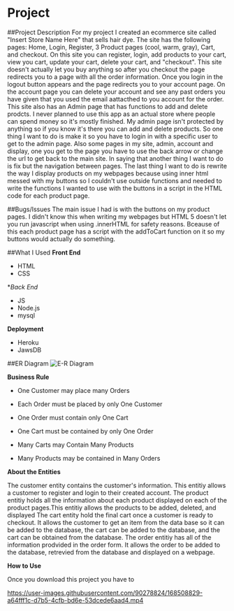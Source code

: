 # Project

##Project Description
For my project I created an ecommerce site called "Insert Store Name Here" that sells hair dye. The site has the following pages: Home, Login, Register, 3 Product pages (cool, warm, gray), Cart, and checkout. On this site you can register, login, add products to your cart, view you cart, update your cart, delete your cart, and "checkout". This site doesn't actually let you buy anything so after you checkout the page redirects you to a page with all the order information. Once you login in the logout button appears and the page redirects you to your account page. On the account page you can delete your account and see any past orders you have given that you used the email aattacthed to you account for the order. This site also has an Admin page that has functions to add and delete prodcts. I never planned to use this app as an actual store where people can spend money so it's mostly finished. My admin page isn't protected by anything so if you know it's there you can add and delete products. So one thing I want to do is make it so you have to login in with a specific user to get to the admin page. Also some pages in my site, admin, account and display, one you get to the page you have to use the back arrow or change the url to get back to the main site. In saying that another thing I want to do is fix but the navigation between pages. The last thing I want to do is rewrite the way I display products on my webpages because using inner html messed with my buttons so I couldn't use outside functions and needed to write the functions I wanted to use with the buttons in a script in the HTML code for each product page.

##Bugs/Issues 
The main issue I had is with the buttons on my product pages. I didn't know this when writing my webpages but HTML 5 doesn't let you run javascript when using .innerHTML for safety reasons. Bceause of this each product page has a script with the addToCart function on it so my buttons would actually do something. 

##What I Used
**Front End**
* HTML
* CSS

**Back End*
* JS
* Node.js
* mysql

**Deployment**
* Heroku 
* JawsDB

##ER Diagram
![E-R Diagram](https://user-images.githubusercontent.com/90278824/168661690-8fe11c37-502d-42cf-ad94-f9d3e72543df.png)

**Business Rule**

* One Customer may place many Orders
* Each Order must be placed by only One Customer

* One Order must contain only One Cart 
* One Cart must be contained by only One Order

* Many Carts may Contain Many Products
* Many Products may be contained in Many Orders

**About the Entities**

The customer entity contains the customer's information. This entitiy allows a customer to register and login to their created account.
The product entitiy holds all the information about each product displayed on each of the product pages.This entitiy allows the products to be added, deleted, and displayed
The cart entity hold the final cart once a customer is ready to checkout. It allows the customer to get an item from the data base so it can be added to the database, the cart can be added to the database, and the cart can be obtained from the database.
The order entitiy has all of the information prodvided in the order form. It allows the order to be added to the database, retrevied from the database and displayed on a webpage.

**How to Use** 

Once you download this project you have to 


https://user-images.githubusercontent.com/90278824/168508829-a64fff1c-d7b5-4cfb-bd6e-53dcede6aad4.mp4
